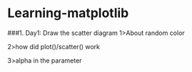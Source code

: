 # Learning-matplotlib
###1. Day1: Draw the scatter diagram
1>About random color 
  
2>how did plot()/scatter() work 
  
3>alpha in the parameter
